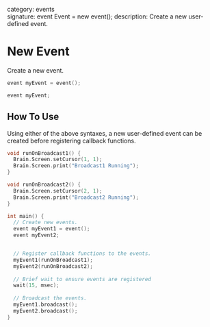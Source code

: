 category: events  
signature: event Event = new event(); 
description: Create a new user-defined event.  

# New Event

Create a new event.

```cpp
event myEvent = event();

event myEvent;
```

## How To Use

Using either of the above syntaxes, a new user-defined event can be created before registering callback functions.

```cpp
void runOnBroadcast1() {
  Brain.Screen.setCursor(1, 1);
  Brain.Screen.print("Broadcast1 Running");
}

void runOnBroadcast2() {
  Brain.Screen.setCursor(2, 1);
  Brain.Screen.print("Broadcast2 Running");
}

int main() {
  // Create new events.
  event myEvent1 = event();
  event myEvent2;


  // Register callback functions to the events.
  myEvent1(runOnBroadcast1);
  myEvent2(runOnBroadcast2);
  
  // Brief wait to ensure events are registered
  wait(15, msec);
  
  // Broadcast the events.
  myEvent1.broadcast();
  myEvent2.broadcast();
}
```

<advanced>
</advanced>